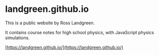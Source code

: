 # landgreen.github.io
This is a public website by Ross Landgreen.

It contains course notes for high school physics, with JavaScript physics simulations.

[https://landgreen.github.io/](https://landgreen.github.io/)
